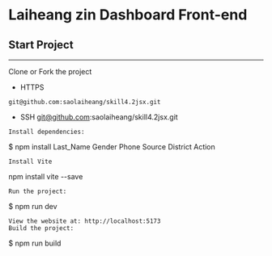 # Laiheang zin Dashboard Front-end
## Start Project
---
Clone or Fork the project
- HTTPS
````
git@github.com:saolaiheang/skill4.2jsx.git
````
- SSH
git@github.com:saolaiheang/skill4.2jsx.git
````
Install dependencies:
````
$ npm install  <th>Last_Name</th>
            <th>Gender</th>
            <th>Phone</th>
            <th>Source</th>
            <th>District</th>
            <th>Action</th>
````
Install Vite
````
npm install vite --save
````
Run the project:
````
$ npm run dev
````
View the website at: http://localhost:5173
Build the project:
````
$ npm run build
````
